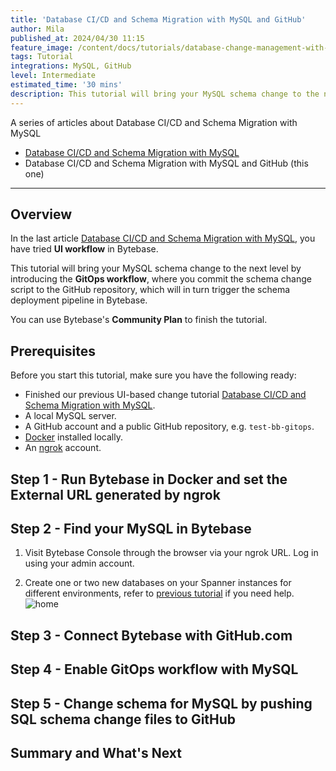 ```yaml
---
title: 'Database CI/CD and Schema Migration with MySQL and GitHub'
author: Mila
published_at: 2024/04/30 11:15
feature_image: /content/docs/tutorials/database-change-management-with-mysql-and-github/feature-image.webp
tags: Tutorial
integrations: MySQL, GitHub
level: Intermediate
estimated_time: '30 mins'
description: This tutorial will bring your MySQL schema change to the next level by introducing the GitOps workflow, where you commit schema change script to the GitHub repository, which will in turn trigger the schema deployment pipeline in Bytebase.
---
```


A series of articles about Database CI/CD and Schema Migration with MySQL

- [Database CI/CD and Schema Migration with MySQL](/docs/tutorials/database-change-management-with-mysql)
- Database CI/CD and Schema Migration with MySQL and GitHub (this one)

---

## Overview

In the last article [Database CI/CD and Schema Migration with MySQL](/docs/tutorials/database-change-management-with-mysql), you have tried **UI workflow** in Bytebase.

This tutorial will bring your MySQL schema change to the next level by introducing the **GitOps workflow**, where you commit the schema change script to the GitHub repository, which will in turn trigger the schema deployment pipeline in Bytebase.

You can use Bytebase's **Community Plan** to finish the tutorial.

## Prerequisites

Before you start this tutorial, make sure you have the following ready:

- Finished our previous UI-based change tutorial [Database CI/CD and Schema Migration with MySQL](/docs/tutorials/database-change-management-with-mysql).
- A local MySQL server.
- A GitHub account and a public GitHub repository, e.g. `test-bb-gitops`.
- [Docker](https://www.docker.com/) installed locally.
- An [ngrok](http://ngrok.com/) account.

## Step 1 - Run Bytebase in Docker and set the External URL generated by ngrok

<IncludeBlock url="/docs/get-started/install/vcs-with-ngrok"></IncludeBlock>

## Step 2 - Find your MySQL in Bytebase

1. Visit Bytebase Console through the browser via your ngrok URL. Log in using your admin account.

1. Create one or two new databases on your Spanner instances for different environments, refer to [previous tutorial](/docs/tutorials/database-change-management-with-mysql) if you need help.
   ![home](/content/docs/tutorials/database-change-management-with-mysql-and-github/bb-project-dbs-mysql.webp)

## Step 3 - Connect Bytebase with GitHub.com

<IncludeBlock url="/docs/tutorials/share/vcs-with-github"></IncludeBlock>

## Step 4 - Enable GitOps workflow with MySQL

<IncludeBlock url="/docs/tutorials/share/vcs-in-project-github"></IncludeBlock>

## Step 5 - Change schema for MySQL by pushing SQL schema change files to GitHub

<IncludeBlock url="/docs/tutorials/share/vcs-change-github"></IncludeBlock>

## Summary and What's Next

<IncludeBlock url="/docs/tutorials/share/vcs-summary-github"></IncludeBlock>
